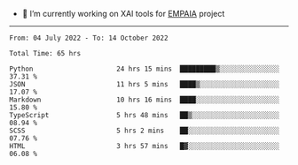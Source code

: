 - 🔭 I’m currently working on XAI tools for [EMPAIA](https://en.empaia.org/) project

---

<!--START_SECTION:waka-->

```text
From: 04 July 2022 - To: 14 October 2022

Total Time: 65 hrs

Python                     24 hrs 15 mins  █████████▒░░░░░░░░░░░░░░░   37.31 %
JSON                       11 hrs 5 mins   ████▒░░░░░░░░░░░░░░░░░░░░   17.07 %
Markdown                   10 hrs 16 mins  ████░░░░░░░░░░░░░░░░░░░░░   15.80 %
TypeScript                 5 hrs 48 mins   ██▒░░░░░░░░░░░░░░░░░░░░░░   08.94 %
SCSS                       5 hrs 2 mins    ██░░░░░░░░░░░░░░░░░░░░░░░   07.76 %
HTML                       3 hrs 57 mins   █▓░░░░░░░░░░░░░░░░░░░░░░░   06.08 %
```

<!--END_SECTION:waka-->
